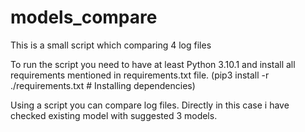 # models_compare
This is a small script which comparing 4 log files

To run the script you need to have at least Python 3.10.1 and install all requirements mentioned in requirements.txt file. (pip3 install -r ./requirements.txt # Installing dependencies)

Using a script you can compare log files. Directly in this case i have checked existing model with suggested 3 models.

